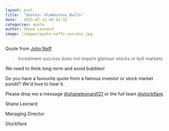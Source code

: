 ```yaml
---
layout: post
title:  "Quotes: Glamourous Bulls"
date:   2015-07-13 09:41:32
categories: quote
author: Shane Leonard
image: /images/quote-neffs-success.jpg
---
```


Quote from [John Neff](https://en.wikipedia.org/wiki/John_Neff).

> Investment success does not require glamour stocks or bull markets.

We need to think long-term and avoid bubbles!

Do you have a favourite quote from a famous investor or stock market pundit? We'd love to hear it.

Please drop me a message [@shaneleonard121](https://twitter.com/shaneleonard121) or the full team [@stockflare](https://twitter.com/stockflare).

Shane Leonard

Managing Director

Stockflare